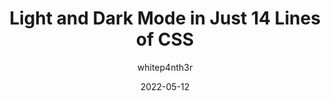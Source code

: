 ---
author: whitep4nth3r
date: 2022-05-12
draft: true
permalink: false
publisher: thepracticaldev
tags:
  - css
  - dark-mode
target_url: https://dev.to/whitep4nth3r/light-and-dark-mode-in-just-14-lines-of-css-424e
title: Light and Dark Mode in Just 14 Lines of CSS
---
